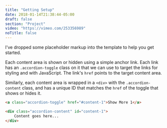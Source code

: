 ```yaml
---
title: "Getting Setup"
date: 2018-01-14T21:38:44-05:00
draft: false
section: "Project"
video: "https://vimeo.com/253356989"
noTitle: false
---
```


I've dropped some placeholder markup into the template to help you get started.

Each content area is shown or hidden using a simple anchor link. Each link has an `.accordion-toggle` class on it that we can use to target the links for styling and with JavaScript. The link's `href` points to the target content area.

Similarly, each content area is wrapped in a `<div>` with the `.accordion-content` class, and has a unique ID that matches the `href` of the toggle that shows or hides it.

```html
<a class="accordion-toggle" href="#content-1">Show More 1</a>

<div class="accordion-content" id="content-1">
	Content goes here...
</div>
```